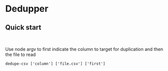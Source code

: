 # Dedupper

## Quick start
<br />

Use node argv to first indicate the column to target for duplication and then the file to read

`dedupe-csv ['column'] ['file.csv'] ['first']`

